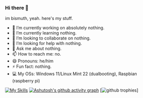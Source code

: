 ### Hi there 👋

im bismuth, yeah. here's my stuff.

- 🔭 I’m currently working on absolutely nothing.
- 🌱 I’m currently learning nothing.
- 👯 I’m looking to collaborate on nothing.
- 🤔 I’m looking for help with nothing.
- 💬 Ask me about nothing.
- 📫 How to reach me: no.
- 😄 Pronouns: he/him
- ⚡ Fun fact: nothing.
- 💻 My OSs: Windows 11/Linux Mint 22 (dualbooting), Raspbian (raspberry pi)

[![My Skills](https://skillicons.dev/icons?i=vscode,windows,py,lua,java,c,cpp,cs,html,javascript,css,bash,blender,cmake,discord,bots,docker,dotnet,eclipse,electron,figma,flask,git,github,godot,haxe,haxeflixel,jquery,linux,mint,nodejs,processing,raspberrypi,robloxstudio,sqlite,stackoverflow,sublime,ubuntu,unity&theme=light)](https://skillicons.dev)
[![Ashutosh's github activity graph](https://github-readme-activity-graph.vercel.app/graph?username=bismuthnickel&bg_color=ffffff&color=121212&line=4c619e&point=363636&area=true&hide_border=true)](https://github.com/ashutosh00710/github-readme-activity-graph)
[![github trophies](https://github-profile-trophy.vercel.app/?username=bismuthnickel)]
